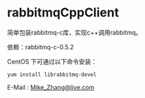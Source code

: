 # rabbitmqCppClient

简单包装rabbitmq-c库，实现c++调用rabbitmq。

依赖：rabbitmq-c-0.5.2

CentOS 下可通过以下命令安装：

    yum install librabbitmq-devel

E-Mail : Mike_Zhang@live.com


